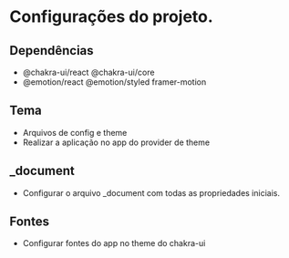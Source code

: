 # Configurações do projeto.

## Dependências

- @chakra-ui/react @chakra-ui/core
- @emotion/react @emotion/styled framer-motion

## Tema

- Arquivos de config e theme
- Realizar a aplicação no app do provider de theme

## \_document

<!--
import Document, { Html, Head, Main, NextScript } from "next/document"
-->

- Configurar o arquivo \_document com todas as propriedades iniciais.

## Fontes

- Configurar fontes do app no theme do chakra-ui

